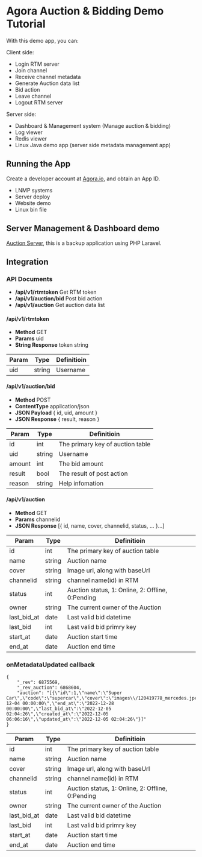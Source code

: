 # Agora Auction & Bidding Demo Tutorial

With this demo app, you can:

Client side:
- Login RTM server
- Join channel
- Receive channel metadata
- Generate Auction data list
- Bid action
- Leave channel
- Logout RTM server

Server side:
- Dashboard & Management system (Manage auction & bidding)
- Log viewer
- Redis viewer
- Linux Java demo app (server side metadata management app)

## Running the App
Create a developer account at [Agora.io](https://dashboard.agora.io/signin/), and obtain an App ID.

- LNMP systems
- Server deploy
- Website demo
- Linux bin file

## Server Management & Dashboard demo
[Auction Server](https://github.com/marshallgosling/auction_server), this is a backup application using PHP Laravel.

  
## Integration

### API Documents

- **/api/v1/rtmtoken** Get RTM token
- **/api/v1/auction/bid** Post bid action
- **/api/v1/auction** Get auction data list

#### /api/v1/rtmtoken
- **Method** GET
- **Params** uid
- **String Response** token string
  
| Param | Type | Definitioin |
| ----- | ----- | ----- |
| uid | string | Username |

#### /api/v1/auction/bid

- **Method** POST
- **ContentType** application/json
- **JSON Payload** { id, uid, amount } 
- **JSON Response** { result, reason }

| Param | Type | Definitioin |
| ----- | ----- | ----- |
| id |  int | The primary key of auction table |
| uid | string | Username |
| amount | int | The bid amount |
| result | bool | The result of post action |
| reason | string | Help infomation |

#### /api/v1/auction

- **Method** GET
- **Params** channelid
- **JSON Response** [{ id, name, cover, channelid, status, ... }...]

| Param | Type | Definitioin |
| ----- | ----- | ----- |
| id |  int | The primary key of auction table |
| name | string | Auction name |
| cover | string | Image url, along with baseUrl  |
| channelid | string | channel name(id) in RTM |
| status | int | Auction status, 1: Online, 2: Offline, 0:Pending |
| owner | string | The current owner of the Auction |
| last_bid_at | date | Last valid bid datetime |
| last_bid | int | Last valid bid primry key |
| start_at | date |  Auction start time |
| end_at | date | Auction end time |

### onMetadataUpdated callback

```
{
    "_rev": 6875569,
    "_rev_auction": 6868604,
    "auction": "[{\"id\":1,\"name\":\"Super Car\",\"code\":\"supercar\",\"cover\":\"images\\/120419778_mercedes.jpeg\",\"owner\":\"migo\",\"status\":1,\"duration\":0,\"channelid\":\"auction\",\"base_amount\":10000,\"amount\":10120,\"last_bid\":12,\"start_at\":\"2022-12-04 00:00:00\",\"end_at\":\"2022-12-28 00:00:00\",\"last_bid_at\":\"2022-12-05 02:04:26\",\"created_at\":\"2022-12-05 06:06:16\",\"updated_at\":\"2022-12-05 02:04:26\"}]"
}
```

| Param | Type | Definitioin |
| ----- | ----- | ----- |
| id |  int | The primary key of auction table |
| name | string | Auction name |
| cover | string | Image url, along with baseUrl  |
| channelid | string | channel name(id) in RTM |
| status | int | Auction status, 1: Online, 2: Offline, 0:Pending |
| owner | string | The current owner of the Auction |
| last_bid_at | date | Last valid bid datetime |
| last_bid | int | Last valid bid primry key |
| start_at | date |  Auction start time |
| end_at | date | Auction end time |
